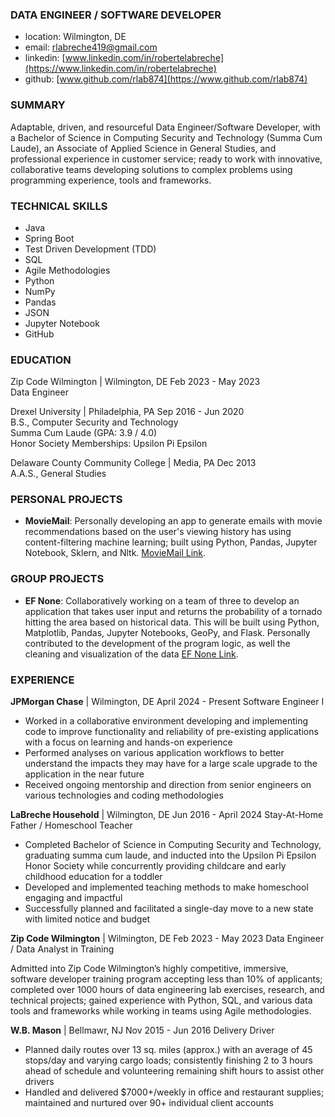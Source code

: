 ### DATA ENGINEER / SOFTWARE DEVELOPER

* location: Wilmington, DE 
* email: [rlabreche419@gmail.com](rlabreche419@gmail.com)
* linkedin: [www.linkedin.com/in/robertelabreche](https://www.linkedin.com/in/robertelabreche)
* github: [www.github.com/rlab874](https://www.github.com/rlab874)

### SUMMARY

Adaptable, driven, and resourceful Data Engineer/Software Developer, with a Bachelor of Science in Computing Security
and Technology (Summa Cum Laude), an Associate of Applied Science in General Studies, and
professional experience in customer service; ready to work with innovative, collaborative teams
developing solutions to complex problems using programming experience, tools and frameworks.


### TECHNICAL SKILLS

* Java
* Spring Boot
* Test Driven Development (TDD)
* SQL
* Agile Methodologies
* Python
* NumPy
* Pandas
* JSON
* Jupyter Notebook
* GitHub

### EDUCATION
<!--
Curricleon \| Wilmington, DE Dec 2023 - Present<br>
Software Development Mentorship
-->

Zip Code Wilmington | Wilmington, DE Feb 2023 - May 2023<br>
Data Engineer

Drexel University | Philadelphia, PA Sep 2016 - Jun 2020<br>
B.S., Computer Security and Technology<br>
Summa Cum Laude (GPA: 3.9 / 4.0)<br>
Honor Society Memberships: Upsilon Pi Epsilon

Delaware County Community College | Media, PA Dec 2013<br>
A.A.S., General Studies


### PERSONAL PROJECTS

* **MovieMail**: Personally developing an app to generate emails with movie recommendations based
on the user's viewing history has using content-filtering machine learning; built using Python,
Pandas, Jupyter Notebook, Sklern, and Nltk. [MovieMail Link](https://github.com/rlab874/MovieMail).

<!--
* **CRUD Application Controller**: Designed and implemented a comprehensive CRUD application leveraging 
Java, jQuery, Spring Boot, and H2 database. The application facilitated seamless data management operations 
with a user-friendly interface. Utilized Spring Boot to create a robust backend, ensuring efficient 
data processing and management [CRUD App Controller Link](https://github.com/rlab874/MovieMail).
-->

### GROUP PROJECTS

* **EF None**: Collaboratively working on a team of three to develop an application that takes user input and 
returns the probability of a tornado hitting the area based on historical data. This will be built using Python, 
Matplotlib, Pandas, Jupyter Notebooks, GeoPy, and Flask. Personally contributed to the development of the program 
logic, as well the cleaning and visualization of the data [EF None Link](https://github.com/Zip-Final/EF-None).

<!--
* **Hammurabi**: Collaborated with 1 team member to develop a version of the Hammurabi text
adventure game which sees the player managing a kingdom through resource management;
personally responsible for writing several functions and tests using Python Hammurabi Link.
-->

### EXPERIENCE

**JPMorgan Chase** | Wilmington, DE April 2024 - Present
Software Engineer I
* Worked in a collaborative environment developing and implementing code to improve functionality
  and reliability of pre-existing applications with a focus on learning and hands-on experience
* Performed analyses on various application workflows to better understand the impacts they may
  have for a large scale upgrade to the application in the near future
* Received ongoing mentorship and direction from senior engineers on various technologies
  and coding methodologies

**LaBreche Household** | Wilmington, DE Jun 2016 - April 2024
Stay-At-Home Father / Homeschool Teacher
*  Completed Bachelor of Science in Computing Security and Technology, graduating summa
cum laude, and inducted into the Upsilon Pi Epsilon Honor Society while concurrently
providing childcare and early childhood education for a toddler
* Developed and implemented teaching methods to make homeschool engaging and impactful
* Successfully planned and facilitated a single-day move to a new state with limited notice and
budget

**Zip Code Wilmington** | Wilmington, DE Feb 2023 - May 2023
Data Engineer / Data Analyst in Training

Admitted into Zip Code Wilmington’s highly competitive, immersive, software developer training
program accepting less than 10% of applicants; completed over 1000 hours of data engineering lab
exercises, research, and technical projects; gained experience with Python, SQL, and various data
tools and frameworks while working in teams using Agile methodologies.

**W.B. Mason** | Bellmawr, NJ Nov 2015 - Jun 2016
Delivery Driver
* Planned daily routes over 13 sq. miles (approx.) with an average of 45 stops/day and varying
cargo loads; consistently finishing 2 to 3 hours ahead of schedule and volunteering
remaining shift hours to assist other drivers
* Handled and delivered $7000+/weekly in office and restaurant supplies; maintained and
nurtured over 90+ individual client accounts

<!--
### EXTRACURRICULAR AND CERTIFICATIONS

**JPMorgan Chase & Co.**<br> 
**Software Engineering Lite Virtual Experience Program on Forage - December 2023**

 * Completed a simulation focused on the process of completing an engineering
   ticket for a system in the credit-card rewards department of JPMorgan Chase &
   Co.
 * Created a new class to get an existing system up and running 
 * Wrote a test suite for the class added
 -->
